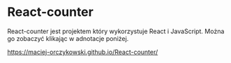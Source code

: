 # React-counter
React-counter jest projektem który wykorzystuje React i JavaScript. Można go zobaczyć klikając w adnotacje poniżej. 

https://maciej-orczykowski.github.io/React-counter/
